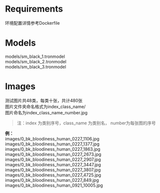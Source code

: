 # Requirements
环境配置详情参考Dockerfile

# Models
models/sm_black_1.tronmodel  
models/sm_black_2.tronmodel  
models/sm_black_3.tronmodel  

# Images
测试图片共48类，每类十张，共计480张  
图片文件夹命名格式为index_class_name/  
图片命名为index_class_name_number.jpg  
> 注：index 为类别序号，class_name 为类别名， number为每张图的序号

**例：**                                
images/0_bk_bloodiness_human_0227_1106.jpg  
images/0_bk_bloodiness_human_0227_1377.jpg  
images/0_bk_bloodiness_human_0227_1863.jpg  
images/0_bk_bloodiness_human_0227_2673.jpg   
images/0_bk_bloodiness_human_0227_2907.jpg  
images/0_bk_bloodiness_human_0227_3447.jpg  
images/0_bk_bloodiness_human_0227_3807.jpg  
images/0_bk_bloodiness_human_0227_4725.jpg  
images/0_bk_bloodiness_human_0227_849.jpg   
images/0_bk_bloodiness_human_0921_10005.jpg  
